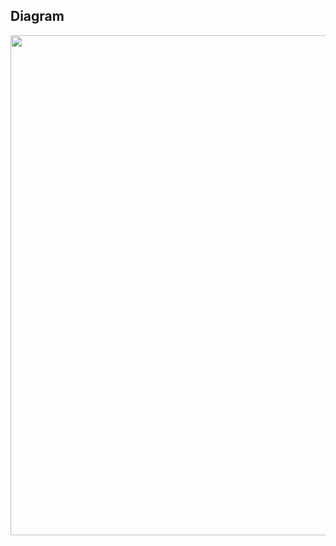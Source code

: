 ## Diagram

<img src="https://user-images.githubusercontent.com/122938102/236097502-256ee7b0-1c41-43e8-83f5-ae032438bc82.png
" width="800">
